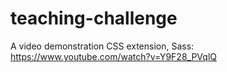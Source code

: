 # teaching-challenge
A video demonstration CSS extension, Sass: https://www.youtube.com/watch?v=Y9F28_PVqlQ
